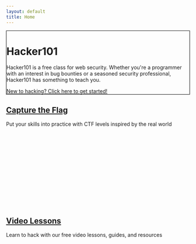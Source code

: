 ```yaml
---
layout: default
title: Home
---
```


<div class="container-fluid">
  <div class="position-relative overflow-hidden row mb-5 text-center bg-light text-dark" style="border: 1px solid black">
    <div class="col">
      <h1 class="display-5 font-weight-normal">Hacker101</h1>
      <p class="lead font-weight-normal">Hacker101 is a free class for web security. Whether you're a programmer with an interest in bug bounties or a seasoned security professional, Hacker101 has something to teach you.</p>
      <a class="btn btn-success mb-2" href="resources#2">New to hacking? Click here to get started!</a>
    </div>
    <div class="product-device box-shadow d-none d-md-block"></div>
    <div class="product-device product-device-2 box-shadow d-none d-md-block"></div>
  </div>
  <div class="row">
    <div class="bg-light col-sm-35 offset-md-2 border border-dark text-center text-dark overflow-hidden">
      <div class="mt-2 pt-2">
        <h2 class="display-5"><a href="https://ctf.hacker101.com/" class="text-dark">Capture the Flag</a></h2>
        <p class="lead"><a href="https://ctf.hacker101.com/" class="text-dark" style="text-decoration: none">Put your skills into practice with CTF levels inspired by the real world</a></p>
      </div>
      <a href="https://ctf.hacker101.com/" class="pb-0 mb-0"><div class="mx-auto pb-0 mb-0 bg-dark" style="width: 300px; height: 200px; border-radius: 15px 15px 0 0; background-image: url(assets/images/ctf.png); background-size: contain;"></div></a>
    </div>
    <div class="bg-dark col-sm-35 offset-md-4 border border-success text-center text-white overflow-hidden">
      <div class="mt-2 pt-2">
        <h2 class="display-5e"><a href="videos" class="text-white">Video Lessons</a></h2>
        <p class="lead"><a href="videos" class="text-white" style="text-decoration: none">Learn to hack with our free video lessons, guides, and resources</a></p>
      </div>
      <a href="videos" class="pb-0 mb-0"><div class="mx-auto pb-0 mb-0" style="width: 300px; height: 200px; border-radius: 15px 15px 0 0; background-image: url(assets/images/lessons.png); background-size: contain;"></div></a>
    </div>
  </div>
</div>
